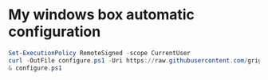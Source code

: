 # My windows box automatic configuration

```ps1
Set-ExecutionPolicy RemoteSigned -scope CurrentUser
curl -OutFile configure.ps1 -Uri https://raw.githubusercontent.com/grigoryvp/my-win-box-cfg/master/configure.ps1
& configure.ps1
```
